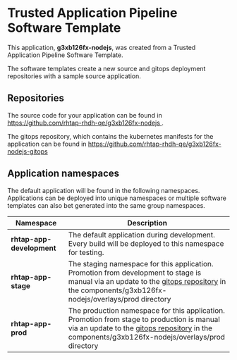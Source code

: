 # Trusted Application Pipeline Software Template

This application, **g3xb126fx-nodejs**, was created from a Trusted Application Pipeline Software Template.

The software templates create a new source and gitops deployment repositories with a sample source application. 

## Repositories

The source code for your application can be found in [https://github.com/rhtap-rhdh-qe/g3xb126fx-nodejs ](https://github.com/rhtap-rhdh-qe/g3xb126fx-nodejs ).
 
The gitops repository, which contains the kubernetes manifests for the application can be found in 
[https://github.com/rhtap-rhdh-qe/g3xb126fx-nodejs-gitops ](https://github.com/rhtap-rhdh-qe/g3xb126fx-nodejs-gitops ) 

## Application namespaces 

The default application will be found in the following namespaces. Applications can be deployed into unique namespaces or multiple software templates can also bet generated into the same group namespaces.  

|  Namespace   |  Description   |  
| -------- | -------- |   
| **rhtap-app-development** | The default application during development. Every build will be deployed to this namespace for testing. | 
| **rhtap-app-stage** | The staging namespace for this application. Promotion from development to stage is manual via an update to the [gitops repository](https://github.com/rhtap-rhdh-qe/g3xb126fx-nodejs-gitops ) in the components/g3xb126fx-nodejs/overlays/prod directory |  
| **rhtap-app-prod** | The production namespace for this application. Promotion from stage to production is manual via an update to the [gitops repository](https://github.com/rhtap-rhdh-qe/g3xb126fx-nodejs-gitops ) in the components/g3xb126fx-nodejs/overlays/prod directory | 